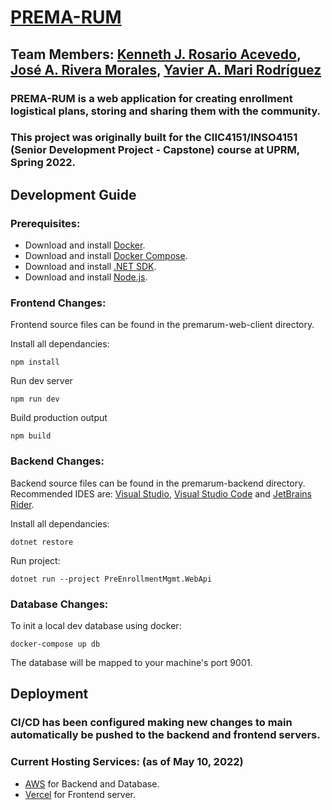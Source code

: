 # [PREMA-RUM](https://www.premarum.com/)

## Team Members: [Kenneth J. Rosario Acevedo](https://github.com/kenneth-rosario), [José A. Rivera Morales](https://github.com/https://github.com/joseriveramorales), [Yavier A. Mari Rodríguez](https://github.com/YMari)

### PREMA-RUM is a web application for creating enrollment logistical plans, storing and sharing them with the community.

### This project was originally built for the CIIC4151/INSO4151 (Senior Development Project - Capstone) course at UPRM, Spring 2022.

## Development Guide
### Prerequisites:
- Download and install [Docker](https://docs.docker.com/get-docker/).
- Download and install [Docker Compose](https://docs.docker.com/compose/install/).
- Download and install [.NET SDK](https://dotnet.microsoft.com/en-us/download/dotnet/6.0).
- Download and install [Node.js](https://joachim8675309.medium.com/installing-node-js-with-nvm-4dc469c977d9).

### Frontend Changes:
Frontend source files can be found in the premarum-web-client directory.

Install all dependancies:
```
npm install
```

Run dev server
```
npm run dev
```

Build production output
```
npm build
```

### Backend Changes:

Backend source files can be found in the premarum-backend directory. Recommended IDES are: [Visual Studio](https://visualstudio.microsoft.com/downloads/), [Visual Studio Code](https://code.visualstudio.com/download) and [JetBrains Rider](https://www.jetbrains.com/rider/download/#section=windows).

Install all dependancies:
```
dotnet restore
```

Run project:
```
dotnet run --project PreEnrollmentMgmt.WebApi
```

### Database Changes:
To init a local dev database using docker:
```
docker-compose up db
```

The database will be mapped to your machine's port 9001.

## Deployment

### CI/CD has been configured making new changes to main automatically be pushed to the backend and frontend servers. 

### Current Hosting Services: (as of May 10, 2022)
- [AWS](https://aws.amazon.com/) for Backend and Database.
- [Vercel](https://vercel.com/) for Frontend server.
